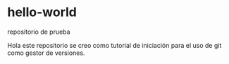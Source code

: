 # hello-world
repositorio de prueba

Hola este repositorio se creo como tutorial de iniciación para el uso de
git como gestor de versiones.
